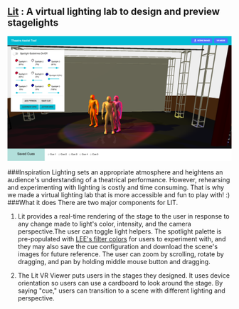## [Lit](https://kongsally.github.io/LIT/) : A virtual lighting lab to design and preview stagelights
![](Sample_Shot.png)

###Inspiration
Lighting sets an appropriate atmosphere and heightens an audience's understanding of a theatrical performance. However, rehearsing and experimenting with lighting is costly and time consuming. That is why we made a virtual lighting lab that is more accessible and fun to play with! :)
###What it does
There are two major components for LIT.

1) Lit provides a real-time rendering of the stage to the user in response to any change made to light's color, intensity, and the camera perspective.The user can toggle light helpers. The spotlight palette is pre-populated with [LEE's filter colors](http://www.leefilters.com/lighting/colour-list.html) for users to experiment with, and they may also save the cue configuration and download the scene's images for future reference. The user can zoom by scrolling, rotate by dragging, and pan by holding middle mouse button and dragging.

2) The Lit VR Viewer puts users in the stages they designed. It uses device orientation so users can use a cardboard to look around the stage. By saying "cue," users can transition to a scene with different lighting and perspective. 
